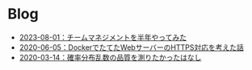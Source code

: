 # Blog

- [2023-08-01：チームマネジメントを半年やってみた](20230801)
- [2020-06-05：DockerでたてたWebサーバーのHTTPS対応を考えた話](20200605)
- [2020-03-14：確率分布乱数の品質を測りたかったはなし](20200314)
